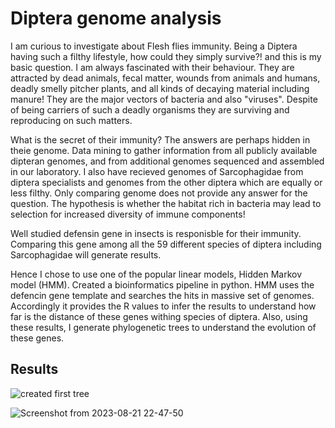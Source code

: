 # Diptera genome analysis

I am curious to investigate about Flesh flies immunity. Being a Diptera having such a filthy lifestyle, how could they simply survive?! and this is my basic question. I am always fascinated with their behaviour. They are attracted by dead animals, fecal matter, wounds from animals and humans, deadly smelly pitcher plants, and all kinds of decaying material including manure! They are the major vectors of bacteria and also "viruses". Despite of being carriers of such a deadly organisms they are surviving and reproducing on such matters.

What is the secret of their immunity? The answers are perhaps hidden in theie genome. Data mining to gather information from all publicly available dipteran genomes, and from additional genomes sequenced and assembled in our laboratory. I also have recieved genomes of Sarcophagidae from diptera specialists and genomes from the other diptera which are equally or less filthy. Only comparing genome does not provide any answer for the question. The hypothesis is whether the habitat rich in bacteria may lead to selection for increased diversity of immune components!

Well studied defensin gene in insects is responisble for their immunity. Comparing this gene among all the 59 different species of diptera including Sarcophagidae will generate results.

Hence I chose to use one of the popular linear models, Hidden Markov model (HMM). Created a bioinformatics pipeline in python. HMM uses the defencin gene template and searches the hits in massive set of genomes. Accordingly it provides the R values to infer the results to understand how far is the distance of these genes withing species of diptera. Also, using these results, I generate phylogenetic trees to understand the evolution of these genes.

## Results

![created first tree](https://github.com/prache/Digital-marketing-attribution/assets/25516674/37e38913-fa0a-471e-8163-86190d84591c)



![Screenshot from 2023-08-21 22-47-50](https://github.com/prache/Digital-marketing-attribution/assets/25516674/762e63ed-ee82-4fa0-bd78-d73969a07062)






